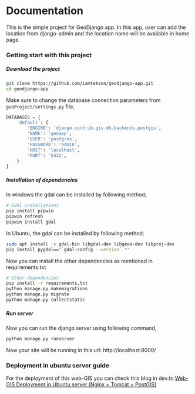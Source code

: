 # Documentation
This is the simple project for GeoDjango app. In this app, user can add the location from django-admin and the location name will be available in home page.

### Getting start with this project

##### Download the project

```bash
git clone https://github.com/iamtekson/geodjango-app.git
cd geodjango-app
```

Make sure to change the database connection parameters from `geoProject/settings.py` file,

```python
DATABASES = {
    'default': {
        'ENGINE': 'django.contrib.gis.db.backends.postgis',
        'NAME': 'geoapp',
        'USER': 'postgres',
        'PASSWORD': 'admin',
        'HOST': 'localhost',
        'PORT': '5432',
    }
}
```

##### Installation of dependencies

In windows the gdal can be installed by following method;
```bash
# Gdal installations
pip install pipwin
pipwin refresh
pipwin install gdal
```

In Ubuntu, the gdal can be installed by following method;

```bash
sudo apt install -y gdal-bin libgdal-dev libgeos-dev libproj-dev
pip install pygdal=="`gdal-config --version`.*"
```

Now you can install the other dependencies as mentioned in requirements.txt
```bash
# Other dependencies
pip install -r requirements.txt
python manage.py makemigrations
python manage.py migrate
python manage.py collectstatic
```

##### Run server
Now you can run the django server using following command,

```bash
python manage.py runserver
```

Now your site will be running in this url: http://localhost:8000/


### Deployment in ubuntu server guide

For the deployment of this web-GIS you can check this blog in dev.to [Web-GIS Deployment in Ubuntu server (Nginx + Tomcat + PostGIS)](https://dev.to/iamtekson/deploy-web-gis-in-ubuntu-server-nginx-tomcat-postgis-259j)
